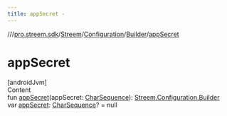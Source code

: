 ```yaml
---
title: appSecret -
---
```

//[<root>](../../../../../index.md)/[pro.streem.sdk](../../../index.md)/[Streem](../../index.md)/[Configuration](../index.md)/[Builder](index.md)/[appSecret](app-secret.md)



# appSecret  
[androidJvm]  
Content  
fun [appSecret](app-secret.md)(appSecret: [CharSequence](https://kotlinlang.org/api/latest/jvm/stdlib/kotlin/-char-sequence/index.html)): [Streem.Configuration.Builder](index.md)  
var [appSecret](app-secret.md): [CharSequence](https://kotlinlang.org/api/latest/jvm/stdlib/kotlin/-char-sequence/index.html)? = null  




